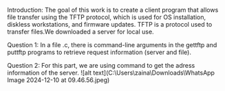 Introduction:
The goal of this work is to create a client program that allows file transfer using the TFTP protocol, which is used for OS installation, diskless workstations, and firmware updates. 
TFTP is a protocol used to transfer files.We downloaded a server for local use. 

Question 1:
In a file .c, there is command-line arguments in the gettftp and puttftp programs to retrieve request information (server and file).

Question 2:
For this part, we are using command to get the adress information of the server.
![alt text](C:\Users\zaina\Downloads\WhatsApp Image 2024-12-10 at 09.46.56.jpeg)
